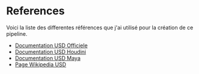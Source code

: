 # References

Voici la liste des differentes références que j'ai utilisé pour la création de ce pipeline.

- [Documentation USD Officiele](https://openusd.org/docs/index.html)
- [Documentation USD Houdini](https://www.sidefx.com/docs/houdini/solaris/index.html)
- [Documentation USD Maya](https://help.autodesk.com/view/MAYAUL/2024/ENU/?guid=GUID-9E9D45F2-4DA9-497B-8D69-1573ED6B2BA8)
- [Page Wikipedia USD](https://en.wikipedia.org/wiki/Universal_Scene_Description)